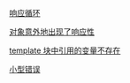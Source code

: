 
<p id="6GmSunR1o3yHMpeb4aEcBi">

[响应循环](./%E5%93%8D%E5%BA%94%E5%BE%AA%E7%8E%AF/index.md)

</p>

<p id="nhGhUeuDvhpzQdmvo7hQMo">

[对象意外地出现了响应性](./%E5%AF%B9%E8%B1%A1%E6%84%8F%E5%A4%96%E5%9C%B0%E5%87%BA%E7%8E%B0%E4%BA%86%E5%93%8D%E5%BA%94%E6%80%A7/index.md)

</p>

<p id="iS3dpiiZyJ6N4QCLNgbhTh">

[template 块中引用的变量不存在](./template%20%E5%9D%97%E4%B8%AD%E5%BC%95%E7%94%A8%E7%9A%84%E5%8F%98%E9%87%8F%E4%B8%8D%E5%AD%98%E5%9C%A8/index.md)

</p>

<p id="81kxgzsiUGVzE6qNHXcGgv">

[小型错误](./%E5%B0%8F%E5%9E%8B%E9%94%99%E8%AF%AF/index.md)

</p>
